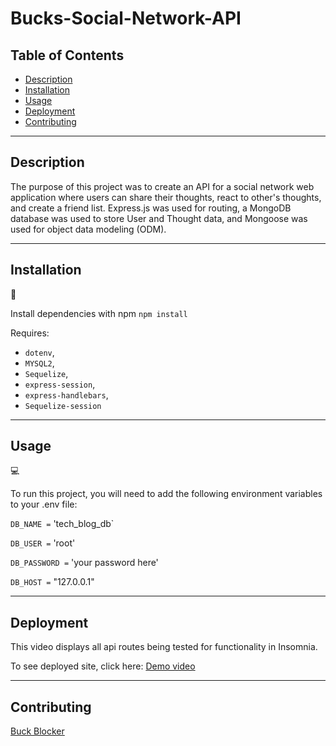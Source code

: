 # Bucks-Social-Network-API

## Table of Contents

- [Description](#Description)
- [Installation](#installation)
- [Usage](#usage)
- [Deployment](#deployment)
- [Contributing](#Contributing)

---

## Description

The purpose of this project was to create an API for a social network web application where users can share their thoughts, react to other's thoughts, and create a friend list.
Express.js was used for routing, a MongoDB database was used to store User and Thought data, and Mongoose was used for object data modeling (ODM).

---

## Installation

💾

Install dependencies with npm
`npm install`

Requires:

- `dotenv`,
- `MYSQL2`,
- `Sequelize`,
- `express-session`,
- `express-handlebars`,
- `Sequelize-session`

---

## Usage

💻

To run this project, you will need to add the following environment variables to your .env file:

`DB_NAME =` 'tech_blog_db`

`DB_USER =` 'root'

`DB_PASSWORD =` 'your password here'

`DB_HOST =` "127.0.0.1"

---

## Deployment

This video displays all api routes being tested for functionality in Insomnia.

To see deployed site, click here: [Demo video](https://drive.google.com/file/d/1ua1-QQOKdArwzKH8qU-xBLDiQIHbmYY1/view?usp=sharing)

---

## Contributing

[Buck Blocker](https://github.com/bucknorris336)
